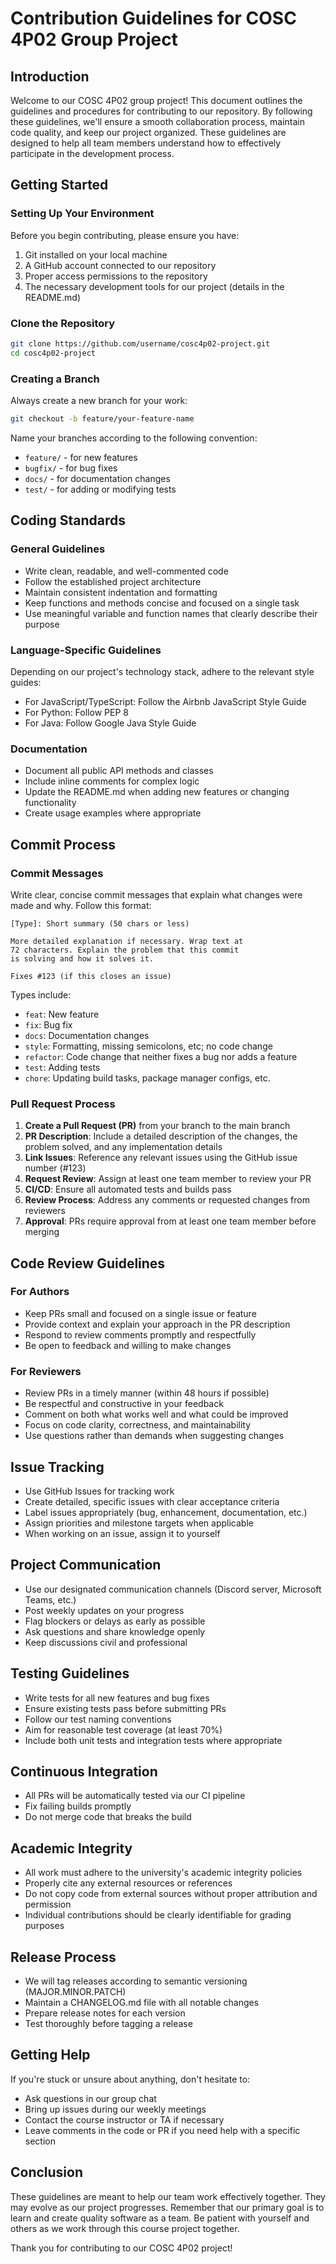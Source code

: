 # Contribution Guidelines for COSC 4P02 Group Project

## Introduction

Welcome to our COSC 4P02 group project! This document outlines the guidelines and procedures for contributing to our repository. By following these guidelines, we'll ensure a smooth collaboration process, maintain code quality, and keep our project organized. These guidelines are designed to help all team members understand how to effectively participate in the development process.

## Getting Started

### Setting Up Your Environment

Before you begin contributing, please ensure you have:

1. Git installed on your local machine
2. A GitHub account connected to our repository
3. Proper access permissions to the repository
4. The necessary development tools for our project (details in the README.md)

### Clone the Repository

```bash
git clone https://github.com/username/cosc4p02-project.git
cd cosc4p02-project
```

### Creating a Branch

Always create a new branch for your work:

```bash
git checkout -b feature/your-feature-name
```

Name your branches according to the following convention:
- `feature/` - for new features
- `bugfix/` - for bug fixes
- `docs/` - for documentation changes
- `test/` - for adding or modifying tests

## Coding Standards

### General Guidelines

- Write clean, readable, and well-commented code
- Follow the established project architecture
- Maintain consistent indentation and formatting
- Keep functions and methods concise and focused on a single task
- Use meaningful variable and function names that clearly describe their purpose

### Language-Specific Guidelines

Depending on our project's technology stack, adhere to the relevant style guides:
- For JavaScript/TypeScript: Follow the Airbnb JavaScript Style Guide
- For Python: Follow PEP 8
- For Java: Follow Google Java Style Guide

### Documentation

- Document all public API methods and classes
- Include inline comments for complex logic
- Update the README.md when adding new features or changing functionality
- Create usage examples where appropriate

## Commit Process

### Commit Messages

Write clear, concise commit messages that explain what changes were made and why. Follow this format:

```
[Type]: Short summary (50 chars or less)

More detailed explanation if necessary. Wrap text at 
72 characters. Explain the problem that this commit 
is solving and how it solves it.

Fixes #123 (if this closes an issue)
```

Types include:
- `feat`: New feature
- `fix`: Bug fix
- `docs`: Documentation changes
- `style`: Formatting, missing semicolons, etc; no code change
- `refactor`: Code change that neither fixes a bug nor adds a feature
- `test`: Adding tests
- `chore`: Updating build tasks, package manager configs, etc.

### Pull Request Process

1. **Create a Pull Request (PR)** from your branch to the main branch
2. **PR Description**: Include a detailed description of the changes, the problem solved, and any implementation details
3. **Link Issues**: Reference any relevant issues using the GitHub issue number (#123)
4. **Request Review**: Assign at least one team member to review your PR
5. **CI/CD**: Ensure all automated tests and builds pass
6. **Review Process**: Address any comments or requested changes from reviewers
7. **Approval**: PRs require approval from at least one team member before merging

## Code Review Guidelines

### For Authors

- Keep PRs small and focused on a single issue or feature
- Provide context and explain your approach in the PR description
- Respond to review comments promptly and respectfully
- Be open to feedback and willing to make changes

### For Reviewers

- Review PRs in a timely manner (within 48 hours if possible)
- Be respectful and constructive in your feedback
- Comment on both what works well and what could be improved
- Focus on code clarity, correctness, and maintainability
- Use questions rather than demands when suggesting changes

## Issue Tracking

- Use GitHub Issues for tracking work
- Create detailed, specific issues with clear acceptance criteria
- Label issues appropriately (bug, enhancement, documentation, etc.)
- Assign priorities and milestone targets when applicable
- When working on an issue, assign it to yourself

## Project Communication

- Use our designated communication channels (Discord server, Microsoft Teams, etc.)
- Post weekly updates on your progress
- Flag blockers or delays as early as possible
- Ask questions and share knowledge openly
- Keep discussions civil and professional

## Testing Guidelines

- Write tests for all new features and bug fixes
- Ensure existing tests pass before submitting PRs
- Follow our test naming conventions
- Aim for reasonable test coverage (at least 70%)
- Include both unit tests and integration tests where appropriate

## Continuous Integration

- All PRs will be automatically tested via our CI pipeline
- Fix failing builds promptly
- Do not merge code that breaks the build

## Academic Integrity

- All work must adhere to the university's academic integrity policies
- Properly cite any external resources or references
- Do not copy code from external sources without proper attribution and permission
- Individual contributions should be clearly identifiable for grading purposes

## Release Process

- We will tag releases according to semantic versioning (MAJOR.MINOR.PATCH)
- Maintain a CHANGELOG.md file with all notable changes
- Prepare release notes for each version
- Test thoroughly before tagging a release

## Getting Help

If you're stuck or unsure about anything, don't hesitate to:
- Ask questions in our group chat
- Bring up issues during our weekly meetings
- Contact the course instructor or TA if necessary
- Leave comments in the code or PR if you need help with a specific section

## Conclusion

These guidelines are meant to help our team work effectively together. They may evolve as our project progresses. Remember that our primary goal is to learn and create quality software as a team. Be patient with yourself and others as we work through this course project together.

Thank you for contributing to our COSC 4P02 project!
